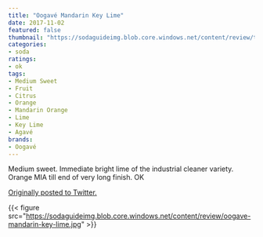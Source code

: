 ```yaml
---
title: "Oogavé Mandarin Key Lime"
date: 2017-11-02
featured: false
thumbnail: "https://sodaguideimg.blob.core.windows.net/content/review/thumbs/oogave-mandarin-key-lime.jpg"
categories:
- soda
ratings:
- ok
tags:
- Medium Sweet
- Fruit
- Citrus
- Orange
- Mandarin Orange
- Lime
- Key Lime
- Agavé
brands:
- Oogavé
---
```


Medium sweet. Immediate bright lime of the industrial cleaner variety. Orange MIA till end of very long finish. OK

[Originally posted to Twitter.](https://twitter.com/Cavorter/status/926162396808347649)

{{< figure src="https://sodaguideimg.blob.core.windows.net/content/review/oogave-mandarin-key-lime.jpg" >}}
